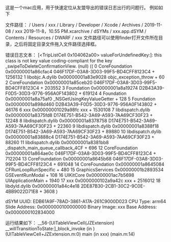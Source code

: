 这是一个mac应用，用于快速定位从友盟导出的错误日志出行的问题行。
例如如下

文件路径：
/ Users / xxx / Library / Developer / Xcode / Archives / 2019-11-08 / xxx 2019-11-8，10.55 PM.xcarchive / dSYMs / xxx.app.dSYM / Contents / Resources / DWARF / xxx
文件路径可以使用finder打开文件所在目录，之后将固定目录文件拖入文件路径选择框。

错误日志文本：
[&lt;TripListCell 0x104062a00&gt; valueForUndefinedKey:]: this class is not key value coding-compliant for the key _swipeToDeleteConfirmationView.
(null)
((
	0   CoreFoundation                      0x00000001a86cfac4 046F17DF-03A8-3D03-99F5-BD4CFF8123C4 + 1256132
	1   libobjc.A.dylib                     0x00000001a83e9028 objc_exception_throw + 60
	2   CoreFoundation                      0x00000001a85ceb20 046F17DF-03A8-3D03-99F5-BD4CFF8123C4 + 203552
	3   Foundation                          0x00000001a8a19274 D2B43A39-F0D5-30D3-9776-956A0F143802 + 619124
	4   Foundation                          0x00000001a8a75af0 _NSGetUsingKeyValueGetter + 128
	5   Foundation                          0x00000001a898d460 D2B43A39-F0D5-30D3-9776-956A0F143802 + 46176
	6   xxx                               0x00000001029a98fc xxx + 1530108
	7   libdispatch.dylib                   0x00000001a8375fd8 D174E751-B542-3A69-A593-7AA69CF30F23 + 12248
	8   libdispatch.dylib                   0x00000001a8378758 D174E751-B542-3A69-A593-7AA69CF30F23 + 22360
	9   libdispatch.dylib                   0x00000001a8388f18 D174E751-B542-3A69-A593-7AA69CF30F23 + 89880
	10  libdispatch.dylib                   0x00000001a83888c4 D174E751-B542-3A69-A593-7AA69CF30F23 + 88260
	11  libdispatch.dylib                   0x00000001a8381bb8 _dispatch_main_queue_callback_4CF + 696
	12  CoreFoundation                      0x00000001a864ae0c 046F17DF-03A8-3D03-99F5-BD4CFF8123C4 + 712204
	13  CoreFoundation                      0x00000001a8645b68 046F17DF-03A8-3D03-99F5-BD4CFF8123C4 + 691048
	14  CoreFoundation                      0x00000001a8645084 CFRunLoopRunSpecific + 480
	15  GraphicsServices                    0x00000001b2893534 GSEventRunModal + 108
	16  UIKitCore                           0x00000001ac7b5698 UIApplicationMain + 1940
	17  xxx                               0x0000000102a9a42c xxx + 2516012
	18  libdyld.dylib                       0x00000001a84c4e18 2DE87B30-2CB1-30C2-9C0E-4BB9022D71E8 + 3608
)

dSYM UUID: EDB61A9F-78AD-3861-A17A-261C9000D023
CPU Type: arm64
Slide Address: 0x0000000100000000
Binary Image: xxx
Base Address: 0x0000000102834000

运行结果如下：
  __56-[UITableViewCell(JZExtension) __willTransitionToState:]_block_invoke (in ) (UITableViewCell+JZExtension.m:0)
main (in xxx) (main.m:14)

